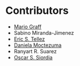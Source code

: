 Contributors
============

- [Mario Graff](mailto:mario.graff@infotec.mx)
- Sabino Miranda-Jimenez 
- [Eric S. Tellez](mailto:eric.tellez@infotec.mx)
- [Daniela Moctezuma](mailto:daniela.moctezuma@centrogeo.edu.mx)
- Ranyart R. Suarez
- [Oscar S. Siordia](mailto:osanchez@centrogeo.edu.mx)
